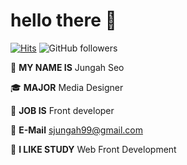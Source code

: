 # hello there 👋  

[![Hits](https://hits.seeyoufarm.com/api/count/incr/badge.svg?url=https%3A%2F%2Fgithub.com%2Fseojungah)](https://hits.seeyoufarm.com) ![GitHub followers](https://img.shields.io/github/followers/seojungah?style=social)

👩 **MY NAME IS** Jungah Seo

🎓 **MAJOR** Media Designer

🔮 **JOB IS** Front developer

🤙 **E-Mail** sjungah99@gmail.com

🧠 **I LIKE STUDY** Web Front Development

